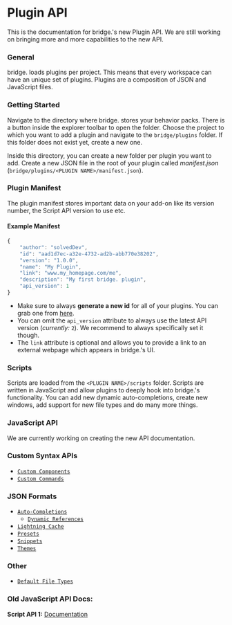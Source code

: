 # Plugin API

This is the documentation for bridge.'s new Plugin API. We are still working on bringing more and more capabilities to the new API.

### General

bridge. loads plugins per project. This means that every workspace can have an unique set of plugins. Plugins are a composition of JSON and JavaScript files.

### Getting Started

Navigate to the directory where bridge. stores your behavior packs. There is a button inside the explorer toolbar to open the folder. Choose the project to which you want to add a plugin and navigate to the `bridge/plugins` folder. If this folder does not exist yet, create a new one.

Inside this directory, you can create a new folder per plugin you want to add. Create a new JSON file in the root of your plugin called _manifest.json_ (`bridge/plugins/<PLUGIN NAME>/manifest.json`).

### Plugin Manifest

The plugin manifest stores important data on your add-on like its version number, the Script API version to use etc.

#### Example Manifest

```javascript
{
    "author": "solvedDev",
    "id": "aad1d7ec-a32e-4732-ad2b-abb770e38202",
    "version": "1.0.0",
    "name": "My Plugin",
    "link": "www.my_homepage.com/me",
    "description": "My first bridge. plugin",
    "api_version": 1
}
```

-   Make sure to always **generate a new id** for all of your plugins. You can grab one from [here](https://www.uuidgenerator.net/).
-   You can omit the `api_version` attribute to always use the latest API version (_currently:_ `2`). We recommend to always specifically set it though.
-   The `link` attribute is optional and allows you to provide a link to an external webpage which appears in bridge.'s UI.

### Scripts

Scripts are loaded from the `<PLUGIN NAME>/scripts` folder. Scripts are written in JavaScript and allow plugins to deeply hook into bridge.'s functionality. You can add new dynamic auto-completions, create new windows, add support for new file types and do many more things.

### JavaScript API

We are currently working on creating the new API documentation.

### Custom Syntax APIs

-   [`Custom Components`](https://github.com/solvedDev/bridge./blob/master/plugin_docs/custom_components.md)
-   [`Custom Commands`](https://github.com/solvedDev/bridge./blob/master/plugin_docs/custom_commands.md)

### JSON Formats

-   [`Auto-Completions`](https://github.com/solvedDev/bridge./blob/master/plugin_docs/auto_completions/main.md)
    -   [`Dynamic References`](https://github.com/solvedDev/bridge./blob/master/plugin_docs/auto_completions/dynamic_references.md)
-   [`Lightning Cache`](https://github.com/solvedDev/bridge./blob/master/plugin_docs/lightning_cache.md)
-   [`Presets`](https://github.com/solvedDev/bridge./blob/master/plugin_docs/json/presets.md)
-   [`Snippets`](https://github.com/solvedDev/bridge./blob/master/plugin_docs/json/snippets.md)
-   [`Themes`](https://github.com/solvedDev/bridge./blob/master/plugin_docs/json/themes.md)

### Other

-   [`Default File Types`](https://github.com/solvedDev/bridge./blob/master/plugin_docs/other/default_file_types.md)

### Old JavaScript API Docs:

**Script API 1:** [Documentation](https://github.com/solvedDev/bridge./blob/master/plugins/getting-started.md)
